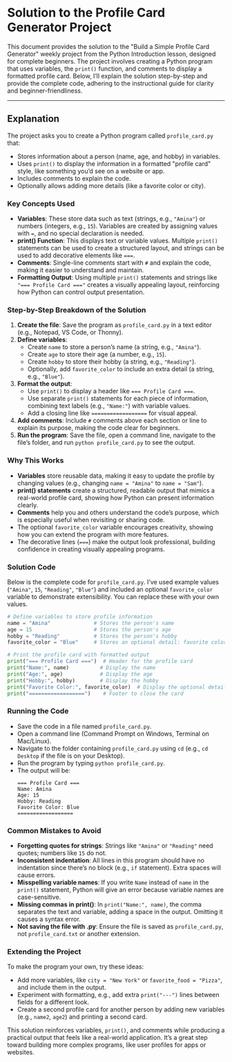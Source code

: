 # Solution to the Profile Card Generator Project

This document provides the solution to the "Build a Simple Profile Card Generator" weekly project from the Python Introduction lesson, designed for complete beginners. The project involves creating a Python program that uses variables, the `print()` function, and comments to display a formatted profile card. Below, I’ll explain the solution step-by-step and provide the complete code, adhering to the instructional guide for clarity and beginner-friendliness.

---

## Explanation

The project asks you to create a Python program called `profile_card.py` that:
- Stores information about a person (name, age, and hobby) in variables.
- Uses `print()` to display the information in a formatted "profile card" style, like something you’d see on a website or app.
- Includes comments to explain the code.
- Optionally allows adding more details (like a favorite color or city).

### Key Concepts Used
- **Variables**: These store data such as text (strings, e.g., `"Amina"`) or numbers (integers, e.g., `15`). Variables are created by assigning values with `=`, and no special declaration is needed.
- **print() Function**: This displays text or variable values. Multiple `print()` statements can be used to create a structured layout, and strings can be used to add decorative elements like `===`.
- **Comments**: Single-line comments start with `#` and explain the code, making it easier to understand and maintain.
- **Formatting Output**: Using multiple `print()` statements and strings like `"=== Profile Card ==="` creates a visually appealing layout, reinforcing how Python can control output presentation.

### Step-by-Step Breakdown of the Solution
1. **Create the file**: Save the program as `profile_card.py` in a text editor (e.g., Notepad, VS Code, or Thonny).
2. **Define variables**:
   - Create `name` to store a person’s name (a string, e.g., `"Amina"`).
   - Create `age` to store their age (a number, e.g., `15`).
   - Create `hobby` to store their hobby (a string, e.g., `"Reading"`).
   - Optionally, add `favorite_color` to include an extra detail (a string, e.g., `"Blue"`).
3. **Format the output**:
   - Use `print()` to display a header like `=== Profile Card ===`.
   - Use separate `print()` statements for each piece of information, combining text labels (e.g., `"Name:"`) with variable values.
   - Add a closing line like `==================` for visual appeal.
4. **Add comments**: Include `#` comments above each section or line to explain its purpose, making the code clear for beginners.
5. **Run the program**: Save the file, open a command line, navigate to the file’s folder, and run `python profile_card.py` to see the output.

### Why This Works
- **Variables** store reusable data, making it easy to update the profile by changing values (e.g., changing `name = "Amina"` to `name = "Sam"`).
- **print() statements** create a structured, readable output that mimics a real-world profile card, showing how Python can present information clearly.
- **Comments** help you and others understand the code’s purpose, which is especially useful when revisiting or sharing code.
- The optional `favorite_color` variable encourages creativity, showing how you can extend the program with more features.
- The decorative lines (`===`) make the output look professional, building confidence in creating visually appealing programs.

### Solution Code
Below is the complete code for `profile_card.py`. I’ve used example values (`"Amina"`, `15`, `"Reading"`, `"Blue"`) and included an optional `favorite_color` variable to demonstrate extensibility. You can replace these with your own values.

```python
# Define variables to store profile information
name = "Amina"              # Stores the person's name
age = 15                    # Stores the person's age
hobby = "Reading"           # Stores the person's hobby
favorite_color = "Blue"     # Stores an optional detail: favorite color

# Print the profile card with formatted output
print("=== Profile Card ===")  # Header for the profile card
print("Name:", name)          # Display the name
print("Age:", age)            # Display the age
print("Hobby:", hobby)        # Display the hobby
print("Favorite Color:", favorite_color)  # Display the optional detail
print("==================")    # Footer to close the card
```

### Running the Code
- Save the code in a file named `profile_card.py`.
- Open a command line (Command Prompt on Windows, Terminal on Mac/Linux).
- Navigate to the folder containing `profile_card.py` using `cd` (e.g., `cd Desktop` if the file is on your Desktop).
- Run the program by typing `python profile_card.py`.
- The output will be:
  ```
  === Profile Card ===
  Name: Amina
  Age: 15
  Hobby: Reading
  Favorite Color: Blue
  ==================
  ```

### Common Mistakes to Avoid
- **Forgetting quotes for strings**: Strings like `"Amina"` or `"Reading"` need quotes; numbers like `15` do not.
- **Inconsistent indentation**: All lines in this program should have no indentation since there’s no block (e.g., `if` statement). Extra spaces will cause errors.
- **Misspelling variable names**: If you write `Name` instead of `name` in the `print()` statement, Python will give an error because variable names are case-sensitive.
- **Missing commas in print()**: In `print("Name:", name)`, the comma separates the text and variable, adding a space in the output. Omitting it causes a syntax error.
- **Not saving the file with .py**: Ensure the file is saved as `profile_card.py`, not `profile_card.txt` or another extension.

### Extending the Project
To make the program your own, try these ideas:
- Add more variables, like `city = "New York"` or `favorite_food = "Pizza"`, and include them in the output.
- Experiment with formatting, e.g., add extra `print("---")` lines between fields for a different look.
- Create a second profile card for another person by adding new variables (e.g., `name2`, `age2`) and printing a second card.

This solution reinforces variables, `print()`, and comments while producing a practical output that feels like a real-world application. It’s a great step toward building more complex programs, like user profiles for apps or websites.